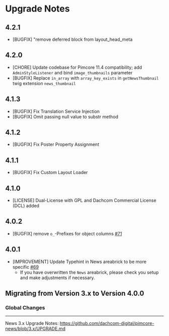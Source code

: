# Upgrade Notes
## 4.2.1
- [BUGFIX] "remove deferred block from layout_head_meta
## 4.2.0
- [CHORE] Update codebase for Pimcore 11.4 compatibility; add `AdminStyleListener` and bind `image_thumbnails` parameter
- [BUGFIX] Replace `in_array` with `array_key_exists` in `getNewsThumbnail` twig extension `news_thumbnail`
## 4.1.3
- [BUGFIX] Fix Translation Service Injection
- [BUGFIX] Omit passing null value to substr method
## 4.1.2
- [BUGFIX] Fix Poster Property Assignment
## 4.1.1
- [BUGFIX] Fix Custom Layout Loader
## 4.1.0
- [LICENSE] Dual-License with GPL and Dachcom Commercial License (DCL) added
## 4.0.2
- [BUGFIX] remove `o_`-Prefixes for object columns [#71](https://github.com/dachcom-digital/pimcore-news/issues/71)
## 4.0.1
- [IMPROVEMENT] Update Typehint in News areabrick to be more specific [#69](https://github.com/dachcom-digital/pimcore-news/issues/69)
  - If you have overwritten the `News` areabrick, please check you setup and make adjustments if necessary.

## Migrating from Version 3.x to Version 4.0.0

### Global Changes

---

News 3.x Upgrade Notes: https://github.com/dachcom-digital/pimcore-news/blob/3.x/UPGRADE.md
